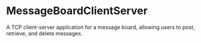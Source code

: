# MessageBoardClientServer
A TCP client-server application for a message board, allowing users to post, retrieve, and delete messages.
